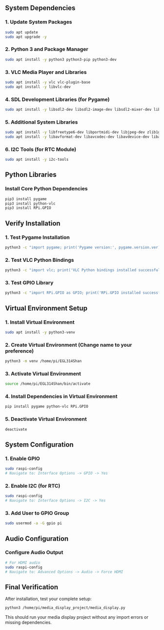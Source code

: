 
## System Dependencies

### 1. Update System Packages
```bash
sudo apt update
sudo apt upgrade -y
```

### 2. Python 3 and Package Manager
```bash
sudo apt install -y python3 python3-pip python3-dev
```

### 3. VLC Media Player and Libraries
```bash
sudo apt install -y vlc vlc-plugin-base
sudo apt install -y libvlc-dev
```

### 4. SDL Development Libraries (for Pygame)
```bash
sudo apt install -y libsdl2-dev libsdl2-image-dev libsdl2-mixer-dev libsdl2-ttf-dev
```

### 5. Additional System Libraries
```bash
sudo apt install -y libfreetype6-dev libportmidi-dev libjpeg-dev zlib1g-dev
sudo apt install -y libavformat-dev libavcodec-dev libavdevice-dev libavutil-dev libswscale-dev libswresample-dev libavfilter-dev
```

### 6. I2C Tools (for RTC Module)
```bash
sudo apt install -y i2c-tools
```

## Python Libraries


### Install Core Python Dependencies
```bash
pip3 install pygame
pip3 install python-vlc
pip3 install RPi.GPIO
```

## Verify Installation

### 1. Test Pygame Installation
```bash
python3 -c "import pygame; print('Pygame version:', pygame.version.ver)"
```

### 2. Test VLC Python Bindings
```bash
python3 -c "import vlc; print('VLC Python bindings installed successfully')"
```

### 3. Test GPIO Library
```bash
python3 -c "import RPi.GPIO as GPIO; print('RPi.GPIO installed successfully')"
```


## Virtual Environment Setup 

### 1. Install Virtual Environment
```bash
sudo apt install -y python3-venv
```

### 2. Create Virtual Environment (Change name to your preference)
```bash
python3 -m venv /home/pi/EGL314Shan
```

### 3. Activate Virtual Environment
```bash
source /home/pi/EGL314Shan/bin/activate
```

### 4. Install Dependencies in Virtual Environment
```bash
pip install pygame python-vlc RPi.GPIO
```

### 5. Deactivate Virtual Environment
```bash
deactivate
```

## System Configuration

### 1. Enable GPIO
```bash
sudo raspi-config
# Navigate to: Interface Options -> GPIO -> Yes
```

### 2. Enable I2C (for RTC)
```bash
sudo raspi-config  
# Navigate to: Interface Options -> I2C -> Yes
```

### 3. Add User to GPIO Group
```bash
sudo usermod -a -G gpio pi
```

## Audio Configuration

### Configure Audio Output
```bash
# For HDMI audio
sudo raspi-config
# Navigate to: Advanced Options -> Audio -> Force HDMI
```

## Final Verification

After installation, test your complete setup:
```bash
python3 /home/pi/media_display_project/media_display.py
```

This should run your media display project without any import errors or missing dependencies.
